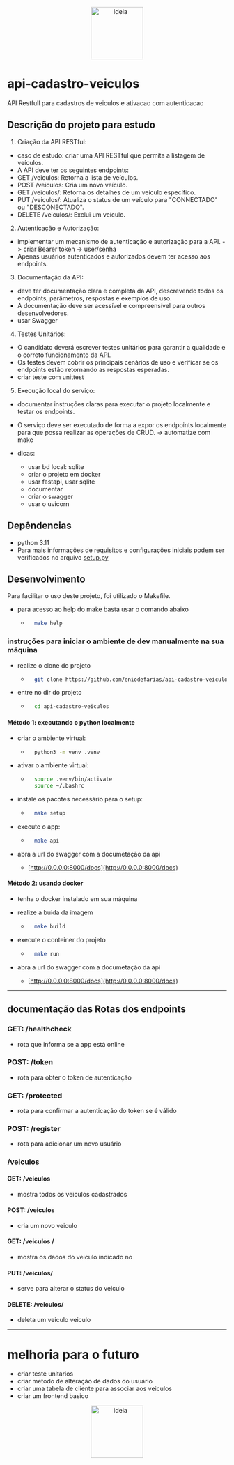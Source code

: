 <p align="center">
  <img src="http://www.ideiadofuturo.com.br/img/logo_ideia.png" width="120" title="ideia"  alt="ideia">
</p>



# api-cadastro-veiculos
API Restfull para cadastros de veiculos e ativacao com autenticacao


## Descrição do projeto para estudo

 1.	Criação da API RESTful: 
  -	caso de estudo: criar uma API RESTful que permita a listagem de veículos.
  -	A API deve ter os seguintes endpoints: 
   - GET /veiculos: Retorna a lista de veículos.
   - POST /veiculos: Cria um novo veículo.
   - GET /veiculos/: Retorna os detalhes de um veículo específico.
   - PUT /veiculos/: Atualiza o status de um veículo para "CONNECTADO" ou "DESCONECTADO".
   - DELETE /veiculos/: Exclui um veículo.

 2.	Autenticação e Autorização: 
  - implementar um mecanismo de autenticação e autorização para a API. -> criar Bearer token -> user/senha
  - Apenas usuários autenticados e autorizados devem ter acesso aos endpoints.

 3.	Documentação da API: 
  - deve ter documentação clara e completa da API, descrevendo todos os endpoints, parâmetros, respostas e exemplos de uso.
  - A documentação deve ser acessível e compreensível para outros desenvolvedores.
   - usar Swagger

 4.	Testes Unitários: 
  - O candidato deverá escrever testes unitários para garantir a qualidade e o correto funcionamento da API.
  - Os testes devem cobrir os principais cenários de uso e verificar se os endpoints estão retornando as respostas esperadas.
   - criar teste com unittest

 5.	Execução local do serviço: 
 - documentar instruções claras para executar o projeto localmente e testar os endpoints.
 - O serviço deve ser executado de forma a expor os endpoints localmente para que possa realizar as operações de CRUD. -> automatize com make

 - dicas:
   - usar bd local: sqlite
   - criar o projeto em docker
   - usar fastapi, usar sqlite
   - documentar 
   - criar o swagger
   - usar o uvicorn


## Depêndencias

 - python 3.11
 - Para mais informações de requisitos e configurações iniciais podem ser verificados no arquivo [setup.py](setup.py)

## Desenvolvimento

Para facilitar o uso deste projeto, foi utilizado o Makefile.

 - para acesso ao help do make basta usar o comando abaixo
	- ```bash
		make help
		```

### instruções para iniciar o ambiente de dev manualmente na sua máquina

 - realize o clone do projeto
	- ```bash
		git clone https://github.com/eniodefarias/api-cadastro-veiculos.git
		```
 - entre no dir do projeto
	- ```bash
		cd api-cadastro-veiculos
		```

#### Método 1: executando o python localmente



 - criar o ambiente virtual:
	- ```bash
		python3 -m venv .venv
		```

 - ativar o ambiente virtual:
	- ```bash
		source .venv/bin/activate
		source ~/.bashrc
		```

 - instale os pacotes necessário para o setup:
	- ```bash
		make setup
		```

 - execute o app:
	- ```bash
		make api
		```
 
 - abra a url do swagger com a documetação da api
    - [http://0.0.0.0:8000/docs](http://0.0.0.0:8000/docs)

#### Método 2: usando docker
 - tenha o docker instalado em sua máquina

 - realize a buida da imagem
	- ```bash
		make build
		```

 - execute o conteiner do projeto
	- ```bash
		make run 
		```
 - abra a url do swagger com a documetação da api
    - [http://0.0.0.0:8000/docs](http://0.0.0.0:8000/docs)

***

## documentação das Rotas dos endpoints

### GET: /healthcheck
  - rota que informa se a app está online


### POST: /token
  - rota para obter o token de autenticação

### GET: /protected
  - rota para confirmar a autenticação do token se é válido

### POST: /register
 - rota para adicionar um novo usuário

### /veiculos

#### GET: /veiculos
 - mostra todos os veiculos cadastrados

#### POST: /veiculos 
  - cria um novo veiculo

#### GET: /veiculos /<id>
  - mostra os dados do veiculo indicado no <id>

#### PUT: /veiculos/<id>
  - serve para alterar o status do veiculo

#### DELETE: /veiculos/<id>
  - deleta um veiculo veiculo
  
******

# melhoria para o futuro

 - criar teste unitarios
 - criar metodo de alteração de dados do usuário
 - criar uma tabela de cliente para associar aos veiculos
 - criar um frontend basico

  

<p align="center">
  <img src="http://www.ideiadofuturo.com.br/img/logo_ideia.png" width="120" title="ideia"  alt="ideia">
</p>